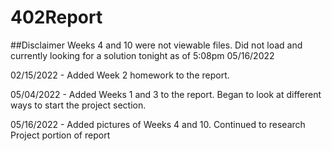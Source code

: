 # 402Report
##Disclaimer Weeks 4 and 10 were not viewable files. Did not load and currently looking for a solution tonight as of 5:08pm 05/16/2022

02/15/2022 - Added Week 2 homework to the report.

05/04/2022 - Added Weeks 1 and 3 to the report. Began to look at different ways to start the project section.

05/16/2022 - Added pictures of Weeks 4 and 10. Continued to research Project portion of report
